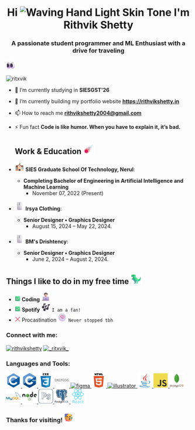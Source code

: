 <h1 align="center">Hi <img src="https://raw.githubusercontent.com/Tarikul-Islam-Anik/Animated-Fluent-Emojis/master/Emojis/Hand%20gestures/Waving%20Hand%20Light%20Skin%20Tone.png" alt="Waving Hand Light Skin Tone" width="35" height="35" /> I'm Rithvik Shetty</h1>
<h3 align="center">A passionate student programmer and ML Enthusiast with a drive for traveling</h3>

<img src="https://github.com/Tarikul-Islam-Anik/tarikul-islam-anik/blob/main/assets/images/Eyes.png" width="25" /> <p align="left"> <img src="https://komarev.com/ghpvc/?username=ritxvik&label=Profile%20views&color=0e75b6&style=flat" alt="ritxvik" /> </p>

- 🔭 I’m currently studying in **SIESGST'26**

- 👯 I’m currently building my portfolio website **https://rithvikshetty.in**

- 📫 How to reach me **rithvikshetty2004@gmail.com**

- ⚡ Fun fact **Code is like humor. When you have to explain it, it’s bad.**

  ## Work & Education <img src="https://github.com/Tarikul-Islam-Anik/tarikul-islam-anik/blob/main/assets/images/Comet.png" width="30"/>

- <img src="https://github.com/Tarikul-Islam-Anik/tarikul-islam-anik/blob/main/assets/images/School.png" width="25"/> **SIES Graduate School Of Technology, Nerul**:
  - **Completing Bachelor of Engineering in Artificial Intelligence and Machine Learning**
    - November 07, 2022 (Present)
- <img src="https://github.com/Tarikul-Islam-Anik/tarikul-islam-anik/blob/main/assets/images/Computer%20Mouse.png" width="25"/> **Irsya Clothing**:
  - **Senior Designer • Graphics Designer**
    - August 15, 2024 – May 22, 2024.
- <img src="https://github.com/Tarikul-Islam-Anik/tarikul-islam-anik/blob/main/assets/images/Computer%20Mouse.png" width="25"/> **BM's Drishtency**:
  - **Senior Designer • Graphics Designer**
    - June 2, 2024 – August 2, 2024.
   

## Things I like to do in my free time <img src="https://github.com/Tarikul-Islam-Anik/tarikul-islam-anik/blob/main/assets/images/T-Rex.png" width="30"/>

- <img src="https://github.com/Tarikul-Islam-Anik/tarikul-islam-anik/blob/main/assets/images/Check%20Mark%20Button.png" width="15"/> **Coding** <img src="https://github.com/Tarikul-Islam-Anik/tarikul-islam-anik/blob/main/assets/images/Man%20Technologist%20Light%20Skin%20Tone.png" width="25"/>
- <img src="https://github.com/Tarikul-Islam-Anik/tarikul-islam-anik/blob/main/assets/images/Check%20Mark%20Button.png" width="15"/> **Spotify** <img src="https://github.com/Tarikul-Islam-Anik/tarikul-islam-anik/blob/main/assets/images/Musical%20Notes.png" width="25"/> `I am a fan!`
- <img src="https://github.com/Tarikul-Islam-Anik/tarikul-islam-anik/blob/main/assets/images/Cross%20Mark.png" width="15"/> Procastination <img src="https://github.com/Tarikul-Islam-Anik/tarikul-islam-anik/blob/main/assets/images/Fish%20Cake%20with%20Swirl.png" width="25"/> `Never stopped tbh`

    
<h3 align="left">Connect with me:</h3>
<p align="left">
<a href="https://linkedin.com/in/rithvikshetty" target="blank"><img align="center" src="https://raw.githubusercontent.com/rahuldkjain/github-profile-readme-generator/master/src/images/icons/Social/linked-in-alt.svg" alt="rithvikshetty" height="30" width="40" /></a>
<a href="https://instagram.com/_ritxvik_" target="blank"><img align="center" src="https://raw.githubusercontent.com/rahuldkjain/github-profile-readme-generator/master/src/images/icons/Social/instagram.svg" alt="_ritxvik_" height="30" width="40" /></a>
</p>

<h3 align="left">Languages and Tools:</h3>
<p align="left"> <a href="https://www.cprogramming.com/" target="_blank" rel="noreferrer"> <img src="https://raw.githubusercontent.com/devicons/devicon/master/icons/c/c-original.svg" alt="c" width="40" height="40"/> </a> <a href="https://www.w3schools.com/cpp/" target="_blank" rel="noreferrer"> <img src="https://raw.githubusercontent.com/devicons/devicon/master/icons/cplusplus/cplusplus-original.svg" alt="cplusplus" width="40" height="40"/> </a> <a href="https://www.w3schools.com/css/" target="_blank" rel="noreferrer"> <img src="https://raw.githubusercontent.com/devicons/devicon/master/icons/css3/css3-original-wordmark.svg" alt="css3" width="40" height="40"/> </a> <a href="https://expressjs.com" target="_blank" rel="noreferrer"> <img src="https://raw.githubusercontent.com/devicons/devicon/master/icons/express/express-original-wordmark.svg" alt="express" width="40" height="40"/> </a> <a href="https://www.figma.com/" target="_blank" rel="noreferrer"> <img src="https://www.vectorlogo.zone/logos/figma/figma-icon.svg" alt="figma" width="40" height="40"/> </a> <a href="https://www.w3.org/html/" target="_blank" rel="noreferrer"> <img src="https://raw.githubusercontent.com/devicons/devicon/master/icons/html5/html5-original-wordmark.svg" alt="html5" width="40" height="40"/> </a> <a href="https://www.adobe.com/in/products/illustrator.html" target="_blank" rel="noreferrer"> <img src="https://www.vectorlogo.zone/logos/adobe_illustrator/adobe_illustrator-icon.svg" alt="illustrator" width="40" height="40"/> </a> <a href="https://www.java.com" target="_blank" rel="noreferrer"> <img src="https://raw.githubusercontent.com/devicons/devicon/master/icons/java/java-original.svg" alt="java" width="40" height="40"/> </a> <a href="https://developer.mozilla.org/en-US/docs/Web/JavaScript" target="_blank" rel="noreferrer"> <img src="https://raw.githubusercontent.com/devicons/devicon/master/icons/javascript/javascript-original.svg" alt="javascript" width="40" height="40"/> </a> <a href="https://www.mongodb.com/" target="_blank" rel="noreferrer"> <img src="https://raw.githubusercontent.com/devicons/devicon/master/icons/mongodb/mongodb-original-wordmark.svg" alt="mongodb" width="40" height="40"/> </a> <a href="https://www.mysql.com/" target="_blank" rel="noreferrer"> <img src="https://raw.githubusercontent.com/devicons/devicon/master/icons/mysql/mysql-original-wordmark.svg" alt="mysql" width="40" height="40"/> </a> <a href="https://nodejs.org" target="_blank" rel="noreferrer"> <img src="https://raw.githubusercontent.com/devicons/devicon/master/icons/nodejs/nodejs-original-wordmark.svg" alt="nodejs" width="40" height="40"/> </a> <a href="https://www.photoshop.com/en" target="_blank" rel="noreferrer"> <img src="https://raw.githubusercontent.com/devicons/devicon/master/icons/photoshop/photoshop-line.svg" alt="photoshop" width="40" height="40"/> </a> <a href="https://www.postgresql.org" target="_blank" rel="noreferrer"> <img src="https://raw.githubusercontent.com/devicons/devicon/master/icons/postgresql/postgresql-original-wordmark.svg" alt="postgresql" width="40" height="40"/> </a> <a href="https://reactjs.org/" target="_blank" rel="noreferrer"> <img src="https://raw.githubusercontent.com/devicons/devicon/master/icons/react/react-original-wordmark.svg" alt="react" width="40" height="40"/> </a> </p>


### Thanks for visiting!&nbsp;<img src="https://github.com/Tarikul-Islam-Anik/tarikul-islam-anik/blob/main/assets/images/Partying%20Face.png" width="25"/>
